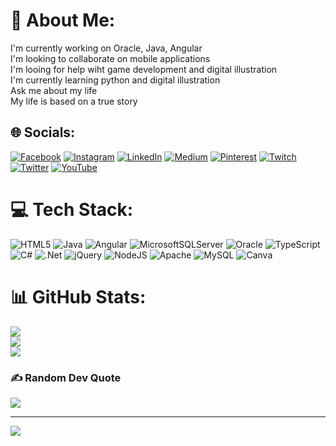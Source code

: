 # 💫 About Me:
I'm currently working on Oracle, Java, Angular<br>I'm looking to collaborate on mobile applications<br>I'm looing for help wiht game development and digital illustration<br>I'm currently learning python and digital illustration<br>Ask me about my life<br>My life is based on a true story<br>


## 🌐 Socials:
[![Facebook](https://img.shields.io/badge/Facebook-%231877F2.svg?logo=Facebook&logoColor=white)](https://facebook.com/amogh4) [![Instagram](https://img.shields.io/badge/Instagram-%23E4405F.svg?logo=Instagram&logoColor=white)](https://instagram.com/amogh4) [![LinkedIn](https://img.shields.io/badge/LinkedIn-%230077B5.svg?logo=linkedin&logoColor=white)](https://linkedin.com/in/amogh-bijur-79526937) [![Medium](https://img.shields.io/badge/Medium-12100E?logo=medium&logoColor=white)](https://medium.com/@amogh4) [![Pinterest](https://img.shields.io/badge/Pinterest-%23E60023.svg?logo=Pinterest&logoColor=white)](https://pinterest.com/amogh4) [![Twitch](https://img.shields.io/badge/Twitch-%239146FF.svg?logo=Twitch&logoColor=white)](https://twitch.tv/amogh4) [![Twitter](https://img.shields.io/badge/Twitter-%231DA1F2.svg?logo=Twitter&logoColor=white)](https://twitter.com/amogh4) [![YouTube](https://img.shields.io/badge/YouTube-%23FF0000.svg?logo=YouTube&logoColor=white)](https://www.youtube.com/@AmoghOfEarth) 

# 💻 Tech Stack:
![HTML5](https://img.shields.io/badge/html5-%23E34F26.svg?style=for-the-badge&logo=html5&logoColor=white) ![Java](https://img.shields.io/badge/java-%23ED8B00.svg?style=for-the-badge&logo=java&logoColor=white) ![Angular](https://img.shields.io/badge/angular-%23DD0031.svg?style=for-the-badge&logo=angular&logoColor=white) ![MicrosoftSQLServer](https://img.shields.io/badge/Microsoft%20SQL%20Sever-CC2927?style=for-the-badge&logo=microsoft%20sql%20server&logoColor=white) ![Oracle](https://img.shields.io/badge/Oracle-F80000?style=for-the-badge&logo=oracle&logoColor=white) ![TypeScript](https://img.shields.io/badge/typescript-%23007ACC.svg?style=for-the-badge&logo=typescript&logoColor=white) ![C#](https://img.shields.io/badge/c%23-%23239120.svg?style=for-the-badge&logo=c-sharp&logoColor=white) ![.Net](https://img.shields.io/badge/.NET-5C2D91?style=for-the-badge&logo=.net&logoColor=white) ![jQuery](https://img.shields.io/badge/jquery-%230769AD.svg?style=for-the-badge&logo=jquery&logoColor=white) ![NodeJS](https://img.shields.io/badge/node.js-6DA55F?style=for-the-badge&logo=node.js&logoColor=white) ![Apache](https://img.shields.io/badge/apache-%23D42029.svg?style=for-the-badge&logo=apache&logoColor=white) ![MySQL](https://img.shields.io/badge/mysql-%2300f.svg?style=for-the-badge&logo=mysql&logoColor=white) ![Canva](https://img.shields.io/badge/Canva-%2300C4CC.svg?style=for-the-badge&logo=Canva&logoColor=white)
# 📊 GitHub Stats:
![](https://github-readme-stats.vercel.app/api?username=amogh4&theme=tokyonight&hide_border=false&include_all_commits=false&count_private=false)<br/>
![](https://github-readme-streak-stats.herokuapp.com/?user=amogh4&theme=tokyonight&hide_border=false)<br/>
![](https://github-readme-stats.vercel.app/api/top-langs/?username=amogh4&theme=tokyonight&hide_border=false&include_all_commits=false&count_private=false&layout=compact)

### ✍️ Random Dev Quote
![](https://quotes-github-readme.vercel.app/api?type=horizontal&theme=radical)

---
[![](https://visitcount.itsvg.in/api?id=amogh4&icon=0&color=0)](https://visitcount.itsvg.in)

<!-- Proudly created with GPRM ( https://gprm.itsvg.in ) -->
